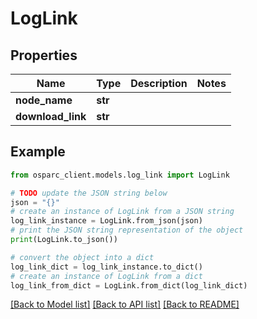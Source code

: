 # LogLink


## Properties

Name | Type | Description | Notes
------------ | ------------- | ------------- | -------------
**node_name** | **str** |  | 
**download_link** | **str** |  | 

## Example

```python
from osparc_client.models.log_link import LogLink

# TODO update the JSON string below
json = "{}"
# create an instance of LogLink from a JSON string
log_link_instance = LogLink.from_json(json)
# print the JSON string representation of the object
print(LogLink.to_json())

# convert the object into a dict
log_link_dict = log_link_instance.to_dict()
# create an instance of LogLink from a dict
log_link_from_dict = LogLink.from_dict(log_link_dict)
```
[[Back to Model list]](../README.md#documentation-for-models) [[Back to API list]](../README.md#documentation-for-api-endpoints) [[Back to README]](../README.md)


